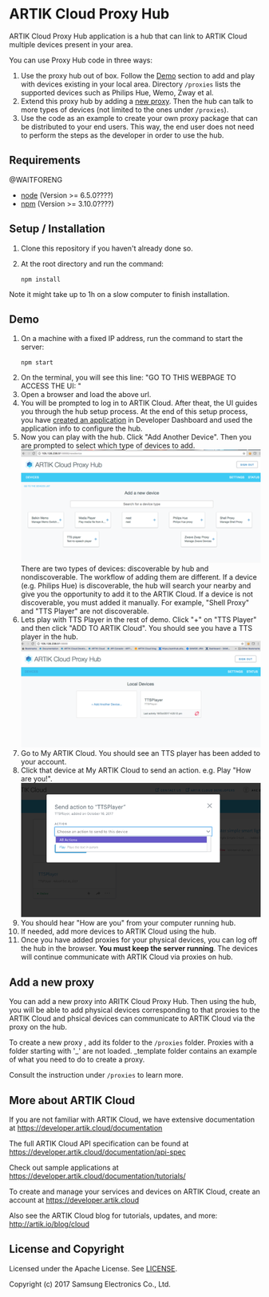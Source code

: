 # ARTIK Cloud Proxy Hub

ARTIK Cloud Proxy Hub application is a hub that can link to ARTIK Cloud multiple devices present in your area.

You can use Proxy Hub code in three ways:

1. Use the proxy hub out of box. Follow the [Demo](#demo) section to add and play with devices existing in your local area. Directory `/proxies` lists the supported devices such as Philips Hue, Wemo, Zway et al.
2. Extend this proxy hub by adding a [new proxy](#add-a-new-proxy). Then the hub can talk to more types of devices (not limited to the ones under `/proxies`).
3. Use the code as an example to create your own proxy package that can be distributed to your end users. This way, the end user does not need to perform the steps as the developer in order to use the hub.

## Requirements
@WAITFORENG
- [node](https://nodejs.org/en/download/)  (Version >= 6.5.0????) 
- [npm](https://www.npmjs.com/get-npm) (Version >= 3.10.0????)

## Setup / Installation

 1. Clone this repository if you haven't already done so.

 2. At the root directory and run the command:
    ~~~shell
    npm install
    ~~~

Note it might take up to 1h on a slow computer to finish installation.

## Demo

 1. On a machine with a fixed IP address, run the command to start the server:
    ~~~shell
    npm start
    ~~~
 2. On the terminal, you will see this line:
"GO TO THIS WEBPAGE TO ACCESS THE UI: <url>"
 2. Open a browser and load the above url.
 3. You will be prompted to log in to ARTIK Cloud. After theat, the UI guides you through the hub setup process. At the end of this setup process, you have [created an application](https://developer.artik.cloud/documentation/tools/web-tools.html#creating-an-application) in Developer Dashboard and used the application info to configure the hub. 
 4. Now you can play with the hub. Click "Add Another Device". Then you are prompted to select which type of devices to add. 
 ![Add Devices](./img/screen2.png)
 There are two types of devices: discoverable by hub and nondiscoverable. The workflow of adding them are different. If a device (e.g. Philips Hue) is discoverable, the hub will search your nearby and give you the opportunity to add it to the ARTIK Cloud. If a device is not discoverable, you must added it manually. For example, "Shell Proxy" and "TTS Player" are not discoverable. 
 4. Lets play with TTS Player in the rest of demo. Click "+" on "TTS Player" and then click "ADD TO ARTIK Cloud". You should see you have a TTS player in the hub.
  ![Add Devices](./img/screen4_TTSplayer.png)
 5. Go to My ARTIK Cloud. You should see an TTS player has been added to your account.
 6. Click that device at My ARTIK Cloud to send an action. e.g. Play "How are you!".
  ![Add Devices](./img/screen5_sendAction.png)
 7. You should hear "How are you" from your computer running hub.
 8. If needed, add more devices to ARTIK Cloud using the hub.
 9. Once you have added proxies for your physical devices, you can log off the hub in the browser. **You must keep the server running**. The devices will continue communicate with ARTIK Cloud via proxies on hub. 
 
## Add a new proxy

You can add a new proxy into ARITK Cloud Proxy Hub. Then using the hub, you will be able to add physical devices corresponding to that proxies to the ARTIK Cloud and phsical devices can communicate to ARTIK Cloud via the proxy on the hub.

To create a new proxy , add its folder to the `/proxies` folder. Proxies with a folder starting with '_' are not loaded. _template folder contains an example of what you need to do to create a proxy.

Consult the instruction under `/proxies` to learn more.

## More about ARTIK Cloud

If you are not familiar with ARTIK Cloud, we have extensive documentation at https://developer.artik.cloud/documentation

The full ARTIK Cloud API specification can be found at https://developer.artik.cloud/documentation/api-spec

Check out sample applications at https://developer.artik.cloud/documentation/tutorials/

To create and manage your services and devices on ARTIK Cloud, create an account at https://developer.artik.cloud

Also see the ARTIK Cloud blog for tutorials, updates, and more: http://artik.io/blog/cloud

## License and Copyright

Licensed under the Apache License. See [LICENSE](LICENSE).

Copyright (c) 2017 Samsung Electronics Co., Ltd.

